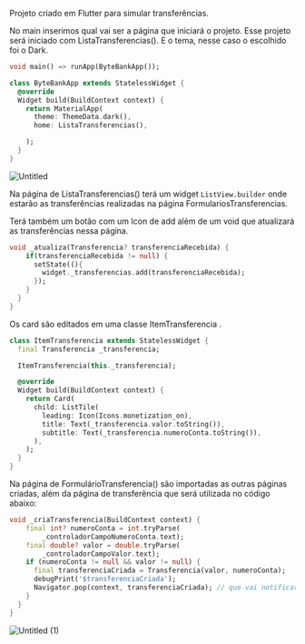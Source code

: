 Projeto criado em Flutter para simular transferências.

No main inserimos qual vai ser a página que iniciará o projeto. Esse projeto será iniciado com ListaTransferencias(). E o tema, nesse caso o escolhido foi o Dark.

```dart
void main() => runApp(ByteBankApp());

class ByteBankApp extends StatelessWidget {
  @override
  Widget build(BuildContext context) {
    return MaterialApp(
      theme: ThemeData.dark(),
      home: ListaTransferencias(),

    );
  }
}
```

![Untitled](https://user-images.githubusercontent.com/68503415/147161128-e6b005d6-db6b-4941-9bc3-75bf1579dc7b.png)

Na página de ListaTransferencias() terá um widget `ListView.builder` onde estarão as transferências realizadas na página FormulariosTransferencias.

Terá também um botão com um Icon de add além de um void que atualizará as transferências nessa página.

```dart
void _atualiza(Transferencia? transferenciaRecebida) {
    if(transferenciaRecebida != null) {
      setState((){
        widget._transferencias.add(transferenciaRecebida);
      });
    }
  }
}
```

Os card são editados em uma classe ItemTransferencia .

```dart
class ItemTransferencia extends StatelessWidget {
  final Transferencia _transferencia;

  ItemTransferencia(this._transferencia);

  @override
  Widget build(BuildContext context) {
    return Card(
      child: ListTile(
        leading: Icon(Icons.monetization_on),
        title: Text(_transferencia.valor.toString()),
        subtitle: Text(_transferencia.numeroConta.toString()),
      ),
    );
  }
}
```

Na página de FormulárioTransferencia() são importadas as outras páginas criadas, além da página de transferência que será utilizada no código abaixo:

```dart
void _criaTransferencia(BuildContext context) {
    final int? numeroConta = int.tryParse(
        _controladorCampoNumeroConta.text);
    final double? valor = double.tryParse(
        _controladorCampoValor.text);
    if (numeroConta != null && valor != null) {
      final transferenciaCriada = Transferencia(valor, numeroConta);
      debugPrint('$transferenciaCriada');
      Navigator.pop(context, transferenciaCriada); // que vai notificar a lista
    }
  }
}
```

![Untitled (1)](https://user-images.githubusercontent.com/68503415/147161233-01022d67-6dc4-42d8-be09-180ea2d9e635.png)

